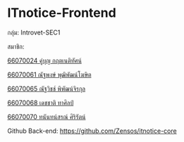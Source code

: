 # ITnotice-Frontend

กลุ่ม: Introvet-SEC1

สมาชิก: 

[66070024 คู่บุญ กฤตเนติทัศน์](https://github.com/zenkoub)

[66070061 ณัฐพงษ์ พุฒิพัฒน์โฆษิต](https://github.com/SassyxD)

[66070065 ณัฐวิชช์ พิพัฒน์จิรกุล](https://github.com/66070065)

[66070068 เดชชาติ ทาศิลป์](https://github.com/SEATALAY)

[66070070 ทนันทน์สรณ์ ศิริรัตน์](https://github.com/Zensos)

Github Back-end: https://github.com/Zensos/itnotice-core

